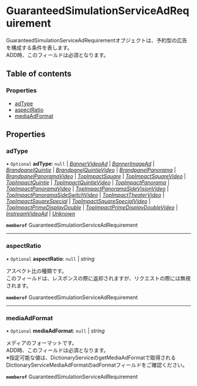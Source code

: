# GuaranteedSimulationServiceAdRequirement


<div lang=\"ja\"> GuaranteedSimulationServiceAdRequirementオブジェクトは、予約型の広告を構成する条件を表します。<br> ADD時、このフィールドは必須となります。 </div> 

## Table of contents

### Properties

- [adType](guaranteedsimulationserviceadrequirement.md#adtype)
- [aspectRatio](guaranteedsimulationserviceadrequirement.md#aspectratio)
- [mediaAdFormat](guaranteedsimulationserviceadrequirement.md#mediaadformat)

## Properties

### adType

• `Optional` **adType**: ``null`` \| [*BannerVideoAd*](./enums/guaranteedsimulationserviceadtype.md#bannervideoad) \| [*BannerImageAd*](./enums/guaranteedsimulationserviceadtype.md#bannerimagead) \| [*BrandpanelQuintie*](./enums/guaranteedsimulationserviceadtype.md#brandpanelquintie) \| [*BrandpanelQuintieVideo*](./enums/guaranteedsimulationserviceadtype.md#brandpanelquintievideo) \| [*BrandpanelPanorama*](./enums/guaranteedsimulationserviceadtype.md#brandpanelpanorama) \| [*BrandpanelPanoramaVideo*](./enums/guaranteedsimulationserviceadtype.md#brandpanelpanoramavideo) \| [*TopImpactSquare*](./enums/guaranteedsimulationserviceadtype.md#topimpactsquare) \| [*TopImpactSquareVideo*](./enums/guaranteedsimulationserviceadtype.md#topimpactsquarevideo) \| [*TopImpactQuintie*](./enums/guaranteedsimulationserviceadtype.md#topimpactquintie) \| [*TopImpactQuintieVideo*](./enums/guaranteedsimulationserviceadtype.md#topimpactquintievideo) \| [*TopImpactPanorama*](./enums/guaranteedsimulationserviceadtype.md#topimpactpanorama) \| [*TopImpactPanoramaVideo*](./enums/guaranteedsimulationserviceadtype.md#topimpactpanoramavideo) \| [*TopImpactPanoramaSideVisionVideo*](./enums/guaranteedsimulationserviceadtype.md#topimpactpanoramasidevisionvideo) \| [*TopImpactPanoramaSideSwitchVideo*](./enums/guaranteedsimulationserviceadtype.md#topimpactpanoramasideswitchvideo) \| [*TopImpactTheaterVideo*](./enums/guaranteedsimulationserviceadtype.md#topimpacttheatervideo) \| [*TopImpactSquareSpecial*](./enums/guaranteedsimulationserviceadtype.md#topimpactsquarespecial) \| [*TopImpactSquareSpecialVideo*](./enums/guaranteedsimulationserviceadtype.md#topimpactsquarespecialvideo) \| [*TopImpactPrimeDisplayDouble*](./enums/guaranteedsimulationserviceadtype.md#topimpactprimedisplaydouble) \| [*TopImpactPrimeDisplayDoubleVideo*](./enums/guaranteedsimulationserviceadtype.md#topimpactprimedisplaydoublevideo) \| [*InstreamVideoAd*](./enums/guaranteedsimulationserviceadtype.md#instreamvideoad) \| [*Unknown*](./enums/guaranteedsimulationserviceadtype.md#unknown)

**`memberof`** GuaranteedSimulationServiceAdRequirement

___

### aspectRatio

• `Optional` **aspectRatio**: ``null`` \| *string*

<div lang=\"ja\"> アスペクト比の種類です。<br> このフィールドは、レスポンスの際に返却されますが、リクエストの際には無視されます。 </div> 

**`memberof`** GuaranteedSimulationServiceAdRequirement

___

### mediaAdFormat

• `Optional` **mediaAdFormat**: ``null`` \| *string*

<div lang=\"ja\"> メディアのフォーマットです。<br> ADD時、このフィールドは必須となります。<br> ※指定可能な値は、DictionaryServiceのgetMediaAdFormatで取得されるDictionaryServiceMediaAdFormatのadFormatフィールドをご確認ください。 </div> 

**`memberof`** GuaranteedSimulationServiceAdRequirement
